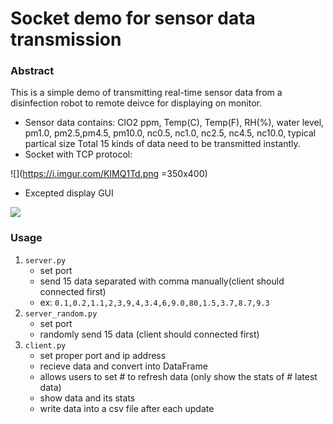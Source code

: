 # Socket demo for sensor data transmission

### Abstract
This is a simple demo of transmitting real-time sensor data from a disinfection robot to remote deivce for displaying on monitor.
- Sensor data contains: 
ClO2 ppm, Temp(C), Temp(F), RH(%), water level, pm1.0, pm2.5,pm4.5, pm10.0, nc0.5, nc1.0, nc2.5, nc4.5, nc10.0, typical partical size
Total 15 kinds of data need to be transmitted instantly.
- Socket with TCP protocol:

![](https://i.imgur.com/KIMQ1Td.png =350x400)

- Excepted display GUI

![](https://i.imgur.com/bS4w4bV.png)


### Usage
1. `server.py`
    - set port 
    - send 15 data separated with comma manually(client should connected first)
    - ex: `0.1,0.2,1.1,2,3,9,4,3.4,6,9.0,80,1.5,3.7,8.7,9.3`
2. `server_random.py`
    - set port
    - randomly send 15 data (client should connected first)
3. `client.py`
    - set proper port and ip address
    - recieve data and convert into DataFrame
    - allows users to set # to refresh data (only show the stats of # latest data)
    - show data and its stats
    - write data into a csv file after each update
 
    